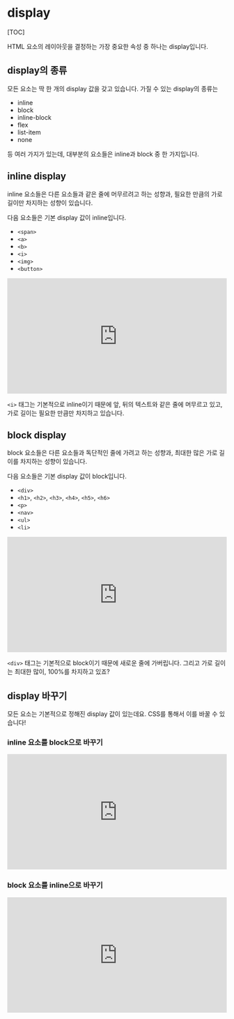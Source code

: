 # display

[TOC]

HTML 요소의 레이아웃을 결정하는 가장 중요한 속성 중 하나는 display입니다.

## display의 종류

모든 요소는 딱 한 개의 display 값을 갖고 있습니다. 가질 수 있는 display의 종류는

- inline
- block
- inline-block
- flex
- list-item
- none

등 여러 가지가 있는데, 대부분의 요소들은 inline과 block 중 한 가지입니다.

## inline display

inline 요소들은 다른 요소들과 같은 줄에 머무르려고 하는 성향과, 필요한 만큼의 가로 길이만 차지하는 성향이 있습니다.

다음 요소들은 기본 display 값이 inline입니다.

- `<span>`
- `<a>`
- `<b>`
- `<i>`
- `<img>`
- `<button>`

<iframe height="265" style="width: 100%;" scrolling="no" title="090201" src="https://codepen.io/tiroring09/embed/dyYVBBx?height=265&theme-id=default&default-tab=css,result" frameborder="no" allowtransparency="true" allowfullscreen="true" loading="lazy">
  See the Pen <a href='https://codepen.io/tiroring09/pen/dyYVBBx'>090201</a> by tiroring09
  (<a href='https://codepen.io/tiroring09'>@tiroring09</a>) on <a href='https://codepen.io'>CodePen</a>.
</iframe>

`<i>` 태그는 기본적으로 inline이기 때문에 앞, 뒤의 텍스트와 같은 줄에 머무르고 있고, 가로 길이는 필요한 만큼만 차지하고 있습니다.

## block display

block 요소들은 다른 요소들과 독단적인 줄에 가려고 하는 성향과, 최대한 많은 가로 길이를 차지하는 성향이 있습니다.

다음 요소들은 기본 display 값이 block입니다.

- `<div>`
- `<h1>`, `<h2>`, `<h3>`, `<h4>`, `<h5>`, `<h6>`
- `<p>`
- `<nav>`
- `<ul>`
- `<li>`

<iframe height="265" style="width: 100%;" scrolling="no" title="090202" src="https://codepen.io/tiroring09/embed/BaowgXQ?height=265&theme-id=default&default-tab=css,result" frameborder="no" allowtransparency="true" allowfullscreen="true" loading="lazy">
  See the Pen <a href='https://codepen.io/tiroring09/pen/BaowgXQ'>090202</a> by tiroring09
  (<a href='https://codepen.io/tiroring09'>@tiroring09</a>) on <a href='https://codepen.io'>CodePen</a>.
</iframe>

`<div>` 태그는 기본적으로 block이기 때문에 새로운 줄에 가버립니다. 그리고 가로 길이는 최대한 많이, 100%를 차지하고 있죠?

## display 바꾸기

모든 요소는 기본적으로 정해진 display 값이 있는데요. CSS를 통해서 이를 바꿀 수 있습니다!

### inline 요소를 block으로 바꾸기

<iframe height="265" style="width: 100%;" scrolling="no" title="090203" src="https://codepen.io/tiroring09/embed/JjYrQgz?height=265&theme-id=default&default-tab=css,result" frameborder="no" allowtransparency="true" allowfullscreen="true" loading="lazy">
  See the Pen <a href='https://codepen.io/tiroring09/pen/JjYrQgz'>090203</a> by tiroring09
  (<a href='https://codepen.io/tiroring09'>@tiroring09</a>) on <a href='https://codepen.io'>CodePen</a>.
</iframe>

### block 요소를 inline으로 바꾸기

<iframe height="265" style="width: 100%;" scrolling="no" title="090204" src="https://codepen.io/tiroring09/embed/gOaGVYr?height=265&theme-id=default&default-tab=css,result" frameborder="no" allowtransparency="true" allowfullscreen="true" loading="lazy">
  See the Pen <a href='https://codepen.io/tiroring09/pen/gOaGVYr'>090204</a> by tiroring09
  (<a href='https://codepen.io/tiroring09'>@tiroring09</a>) on <a href='https://codepen.io'>CodePen</a>.
</iframe>